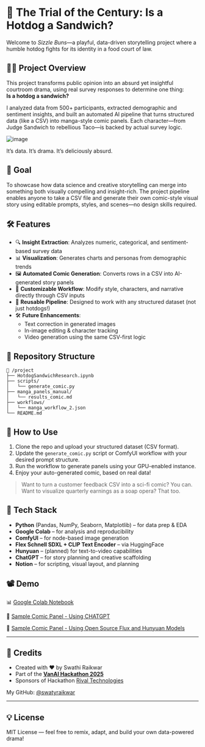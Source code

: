 # 🌭 The Trial of the Century: Is a Hotdog a Sandwich?

Welcome to *Sizzle Buns*—a playful, data-driven storytelling project where a humble hotdog fights for its identity in a food court of law.

## 🧑‍⚖️ Project Overview

This project transforms public opinion into an absurd yet insightful courtroom drama, using real survey responses to determine one thing:  
**Is a hotdog a sandwich?**

I analyzed data from 500+ participants, extracted demographic and sentiment insights, and built an automated AI pipeline that turns structured data (like a CSV) into manga-style comic panels. Each character—from Judge Sandwich to rebellious Taco—is backed by actual survey logic.

![image](https://github.com/user-attachments/assets/52684742-ab69-4de3-8820-55ef2963c1c9)

It’s data. It’s drama. It’s deliciously absurd.

## 🎯 Goal

To showcase how data science and creative storytelling can merge into something both visually compelling and insight-rich. The project pipeline enables anyone to take a CSV file and generate their own comic-style visual story using editable prompts, styles, and scenes—no design skills required.

## 🛠️ Features

- 🔍 **Insight Extraction**: Analyzes numeric, categorical, and sentiment-based survey data  
- 📊 **Visualization**: Generates charts and personas from demographic trends  
- 🖼️ **Automated Comic Generation**: Converts rows in a CSV into AI-generated story panels  
- 🎨 **Customizable Workflow**: Modify style, characters, and narrative directly through CSV inputs  
- 🚀 **Reusable Pipeline**: Designed to work with any structured dataset (not just hotdogs!)  
- 🛠️ **Future Enhancements**:
  - Text correction in generated images  
  - In-image editing & character tracking  
  - Video generation using the same CSV-first logic

## 📂 Repository Structure

```
📁 /project
├── HotdogSandwichResearch.ipynb
├── scripts/
│   └── generate_comic.py
├── manga_panels_manual/
│   └── results_comic.md
├── workflows/
│   └── manga_workflow_2.json
└── README.md
```

## 🧪 How to Use


1. Clone the repo and upload your structured dataset (CSV format).
2. Update the `generate_comic.py` script or ComfyUI workflow with your desired prompt structure.
3. Run the workflow to generate panels using your GPU-enabled instance.
4. Enjoy your auto-generated comic, based on real data!

> Want to turn a customer feedback CSV into a sci-fi comic? You can.  
> Want to visualize quarterly earnings as a soap opera? That too.  

## 🧰 Tech Stack

- **Python** (Pandas, NumPy, Seaborn, Matplotlib) – for data prep & EDA  
- **Google Colab** – for analysis and reproducibility  
- **ComfyUI** – for node-based image generation  
- **Flex Schnell SDXL + CLIP Text Encoder** – via HuggingFace  
- **Hunyuan** – (planned) for text-to-video capabilities  
- **ChatGPT** – for story planning and creative scaffolding  
- **Notion** – for scripting, visual layout, and planning  

## 📽️ Demo
  
📊 [Google Colab Notebook](https://colab.research.google.com/drive/1d9hQfvacyidD5hrHqp2Row-M_DRT6UB5?usp=sharing)

🎨 [Sample Comic Panel - Using CHATGPT](https://generated-mantis-1f3.notion.site/Comic-1d5b1b47f1c18052abc1e627f1b7eaef)

🎨 [Sample Comic Panel - Using Open Source Flux and Hunyuan Models](https://github.com/raikwarswati/the-sandwich-trial/blob/main/manga_panels_manual/results_comic.md)



---

## 🤝 Credits

- Created with ❤️ by Swathi Raikwar  
- Part of the [**VanAI Hackathon 2025**](https://kriskrug.notion.site/Data-Storytelling-Hackathon-1a6c6f799a338025bc50d6fc6e9984ae) 
- Sponsors of Hackathon [Rival Technologies](https://www.rivaltech.com/?utm_source=google&utm_medium=search&utm_campaign=Branded&utm_content=RivalTech&utm_term=rival%20technologies&utm_campaign=%5B2L%5D+Branded&utm_source=adwords&utm_medium=ppc&hsa_acc=1677755548&hsa_cam=21041600835&hsa_grp=161643268520&hsa_ad=691704104307&hsa_src=g&hsa_tgt=kwd-1532023863836&hsa_kw=rival%20technologies&hsa_mt=e&hsa_net=adwords&hsa_ver=3&gad_source=1&gclid=Cj0KCQjwzYLABhD4ARIsALySuCRweHxNcn8G1_b_hVYorwdiQFOnnNA2VSOApxa1lF3rcPIlSwJV9OIaAuPsEALw_wcB)

My GitHub: [@swatyraikwar](https://github.com/swatyraikwar)

---

## 💡 License

MIT License — feel free to remix, adapt, and build your own data-powered drama!
